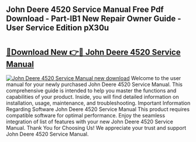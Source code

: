 ## John Deere 4520 Service Manual Free Pdf Download - Part-IB1 New Repair Owner Guide - User Service Edition pX30u

# <h2><a href="http://bc86584.oget.top/?id=John+Deere+4520+Service+Manual">🔗Download New 👉🔴 John Deere 4520 Service Manual</a></h2>

[![John Deere 4520 Service Manual new download](https://i.imgur.com/5g1atiW.png)](http://bc86584.oget.top/?id=John+Deere+4520+Service+Manual)
Welcome to the user manual for your newly purchased John Deere 4520 Service Manual. This comprehensive guide is intended to help you master the functions and capabilities of your product. Inside, you will find detailed information on installation, usage, maintenance, and troubleshooting. Important Information Regarding Software John Deere 4520 Service Manual This product requires compatible software for optimal performance. Enjoy the seamless integration of list of features with your new John Deere 4520 Service Manual. Thank You for Choosing Us! We appreciate your trust and support John Deere 4520 Service Manual.
